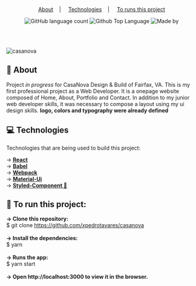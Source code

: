 <p align="center">
  <a href="#-about">About</a>&nbsp;&nbsp;&nbsp;&nbsp;|&nbsp;&nbsp;&nbsp;&nbsp;   
  <a href="#-technologies">Technologies</a>&nbsp;&nbsp;&nbsp;&nbsp;|&nbsp;&nbsp;&nbsp;&nbsp;
  <a href="#-to-run-this-project">To runs this project</a>
</p>
<p align="center">
<img alt="GitHub language count" src="https://img.shields.io/github/languages/count/xpedrotavares/casanova?color=%2304D361">
 <img alt="Github Top Language" src="https://img.shields.io/github/languages/top/xpedrotavares/casanova?color=%2304D361">
 <img alt="Made by" src="https://img.shields.io/badge/Made%20by-Pedro Tavares-%2304D361">
  </p>
</br>
</br>

![casanova](https://user-images.githubusercontent.com/54810767/111557455-763ea700-876b-11eb-8697-8e3eafec8139.png)


## 📝 About
  
Project <i> in progress </i> for CasaNova Design & Build of Fairfax, VA. This is my first professional project as a Web Developer. It is a onepage website composed of Home, About, Portfolio and Contact. In addition to my junior web developer skills, it was necessary to compose a layout using my ui design skills. **logo, colors and typography were already defined**

## 💻 Technologies

Technologies that are being used to build this project:

→ **[React](https://reactjs.org/)**</br>
→ **[Babel](https://babeljs.io/)**</br>
→ **[Webpack](https://webpack.js.org/)**</br>
→ **[Material-Ui](https://material-ui.com/)**</br>
→ **[Styled-Component 💅](https://styled-components.com/)**</br>


## 🚀 To run this project:

**→ Clone this repository:**</br>
$ git clone https://github.com/xpedrotavares/casanova</br>
</br>
**→ Install the dependencies:**</br>
$ yarn</br>
</br>
**→ Runs the app:**</br>
$ yarn start</br>
</br>
**→ Open http://localhost:3000 to view it in the browser.**
